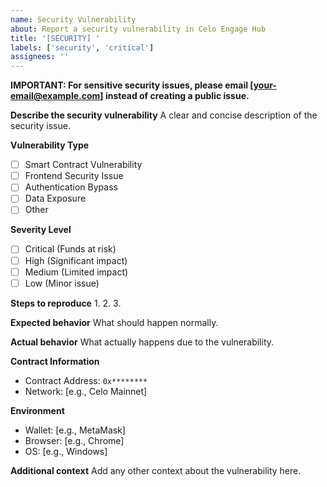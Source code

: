 ```yaml
---
name: Security Vulnerability
about: Report a security vulnerability in Celo Engage Hub
title: '[SECURITY] '
labels: ['security', 'critical']
assignees: ''
---
```


**IMPORTANT: For sensitive security issues, please email [your-email@example.com] instead of creating a public issue.**

**Describe the security vulnerability**
A clear and concise description of the security issue.

**Vulnerability Type**
- [ ] Smart Contract Vulnerability
- [ ] Frontend Security Issue
- [ ] Authentication Bypass
- [ ] Data Exposure
- [ ] Other

**Severity Level**
- [ ] Critical (Funds at risk)
- [ ] High (Significant impact)
- [ ] Medium (Limited impact)
- [ ] Low (Minor issue)

**Steps to reproduce**
1. 
2. 
3. 

**Expected behavior**
What should happen normally.

**Actual behavior**
What actually happens due to the vulnerability.

**Contract Information**
- Contract Address: `0x********`
- Network: [e.g., Celo Mainnet]

**Environment**
- Wallet: [e.g., MetaMask]
- Browser: [e.g., Chrome]
- OS: [e.g., Windows]

**Additional context**
Add any other context about the vulnerability here.
